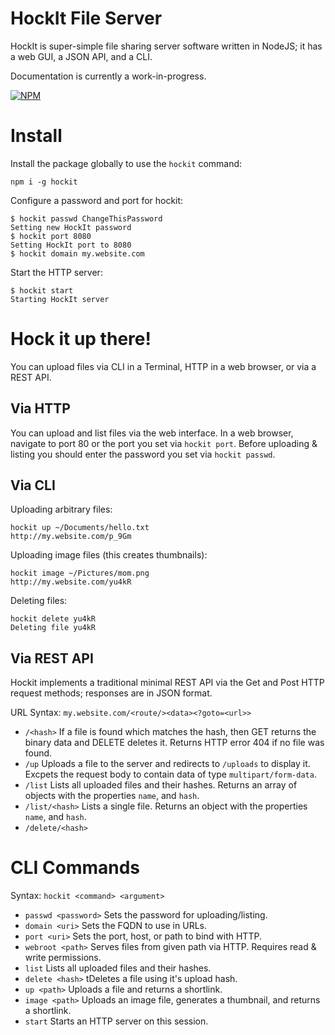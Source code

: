 # HockIt File Server

HockIt is super-simple file sharing server software written in NodeJS; it has a web GUI, a JSON API, and a CLI.

Documentation is currently a work-in-progress.

[![NPM](https://nodei.co/npm/hockit.png)](https://nodei.co/npm/hockit/)

# Install
Install the package globally to use the `hockit` command:

```
npm i -g hockit
```

Configure a password and port for hockit:

```
$ hockit passwd ChangeThisPassword
Setting new HockIt password
$ hockit port 8080
Setting HockIt port to 8080
$ hockit domain my.website.com
```

Start the HTTP server:

```
$ hockit start
Starting HockIt server
```

# Hock it up there!

You can upload files via CLI in a Terminal, HTTP in a web browser, or via a REST API.

## Via HTTP

You can upload and list files via the web interface. In a web browser, navigate to port 80 or the port you set via `hockit port`. Before uploading & listing you should enter the password you set via `hockit passwd`.

## Via CLI

Uploading arbitrary files:

```
hockit up ~/Documents/hello.txt
http://my.website.com/p_9Gm
```

Uploading image files (this creates thumbnails):

```
hockit image ~/Pictures/mom.png
http://my.website.com/yu4kR
```

Deleting files:

```
hockit delete yu4kR
Deleting file yu4kR
```

## Via REST API

Hockit implements a traditional minimal REST API via the Get and Post HTTP request methods; responses are in JSON format.

URL Syntax: `my.website.com/<route/><data><?goto=<url>>`

- `/<hash>` If a file is found which matches the hash, then GET returns the binary data and DELETE deletes it. Returns HTTP error 404 if no file was found.
- `/up` Uploads a file to the server and redirects to `/uploads` to display it. Excpets the request body to contain data of type `multipart/form-data`.
- `/list` Lists all uploaded files and their hashes. Returns an array of objects with the properties `name`, and `hash`.
- `/list/<hash>` Lists a single file. Returns an object with the properties `name`, and `hash`.
- `/delete/<hash>`

# CLI Commands

Syntax: `hockit <command> <argument>`

- `passwd <password>` Sets the password for uploading/listing.
- `domain <uri>` Sets the FQDN to use in URLs.
- `port <uri>` Sets the port, host, or path to bind with HTTP.
- `webroot <path>` Serves files from given path via HTTP. Requires read & write permissions.
- `list` Lists all uploaded files and their hashes.
- `delete <hash>` tDeletes a file using it's upload hash.
- `up <path>` Uploads a file and returns a shortlink.
- `image <path>` Uploads an image file, generates a thumbnail, and returns a shortlink.
- `start` Starts an HTTP server on this session.